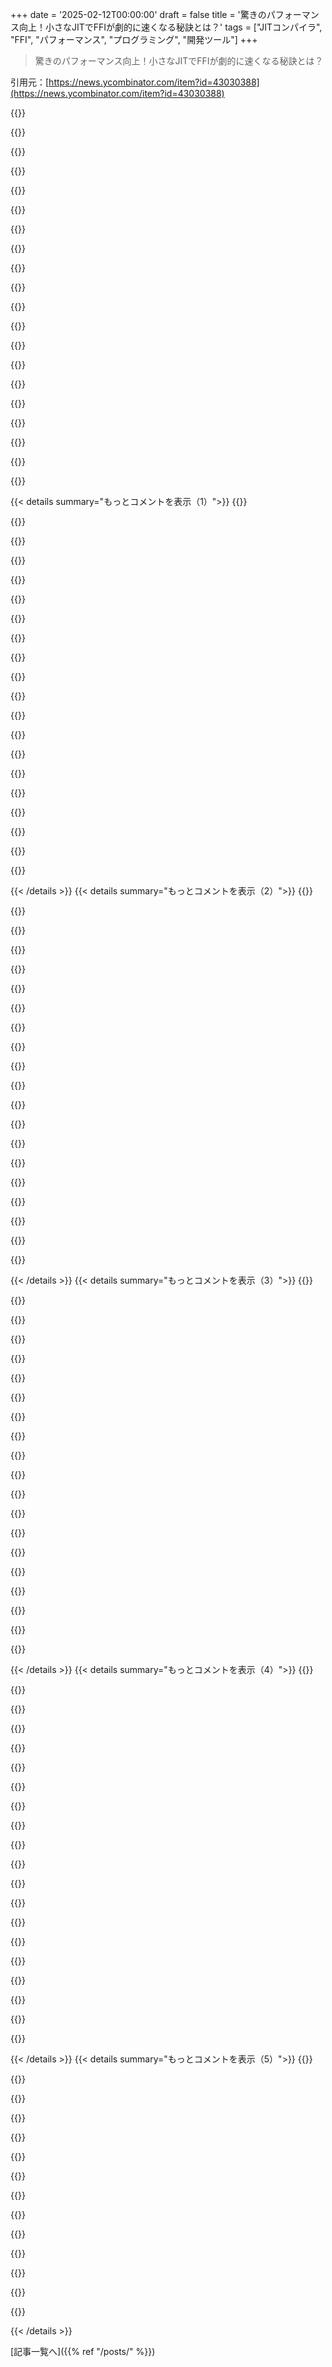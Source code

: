 +++
date = '2025-02-12T00:00:00'
draft = false
title = '驚きのパフォーマンス向上！小さなJITでFFIが劇的に速くなる秘訣とは？'
tags = ["JITコンパイラ", "FFI", "パフォーマンス", "プログラミング", "開発ツール"]
+++

> 驚きのパフォーマンス向上！小さなJITでFFIが劇的に速くなる秘訣とは？

引用元：[https://news.ycombinator.com/item?id=43030388](https://news.ycombinator.com/item?id=43030388)

{{<matomeQuote body="Javaの制約ソルバー(Timefold)とCPythonを使ったFFIの経験から言うと、FFIのパフォーマンス問題はプロキシの使用にあることが多いね。JNIや新しいフォーリンインターフェースを使った直接FFI呼び出しは速いし、Javaメソッドを直接呼ぶのとほぼ同じ速度。ただ、CPythonとJavaのガベージコレクタは仲が悪いから、共存させるのは難しいよ。プロキシ(JPypeやGraalPy)を使うと余計なオーバーヘッドがかかるし、CPythonオブジェクトをJavaに渡すとプロキシが生成され、逆にそれをCPythonに渡すとまたプロキシが生まれるんだ。結果、JPypeのプロキシはFFIで直接呼ぶより1402%遅く、GraalPyのは453%遅いよ。結局、CPythonのバイトコードをJavaのバイトコードに翻訳して、CPythonのクラスに対応するJavaデータ構造を生成するようにしたら、プロキシを使うより100倍速くなった。でも、CPythonのバイトコードは不安定でドキュメントもひどいから、翻訳するのはおすすめできない。詳しくはブログを見てね。" userName="cchianel" createdAt="2025-02-13T05:51:51" color="#45d325">}}

{{<matomeQuote body="Goのcgoについての話もあるから見てみて。CとGoではリソースのやり取りに合意が必要で、Cコードは一つのスレッドで動くことを前提にしてたり、マルチスレッド環境には対応してなかったりする。CはGoの呼び出し規約や拡張スタックについて知らず、Cコードを呼ぶ際にはゴルーチンスタックの詳細を記録してCスタックに切り替える必要がある。どの言語でバインディングやCコードのラッピングをしても、Cの世界の中で生きているということだ。" userName="ignoramous" createdAt="2025-02-13T14:21:30" color="#38d3d3">}}

{{<matomeQuote body="FFIの話を聞く限り、PythonやJavaとCを接続するのはかなり良い感じなんだね。小さなCブリッジでつなぐのは一般的な解決策なんじゃないかな？" userName="LinXitoW" createdAt="2025-02-13T08:39:51" color="">}}

{{<matomeQuote body="JNIや新しい外国FFIはCPythonのC APIを使って通信するけど、主な問題はガベージコレクタをうまく働かせること。Javaのソルバーはスコア計算のためにユーザー定義関数を何度も呼び出すんだけど、その結果、Java側はCPython側に参照がないオペークなPythonポインタを保持しなきゃならないし、CPython側はJavaの一部オブジェクトのプロキシを生成しなきゃいけない。解決策の計算は長時間かかるから、メモリを解放しないとすぐにメモリ不足になる。Java側でメモリ解放するにはオペークなPythonポインタを持つアリーナを閉じなきゃいけないんだけど、アリーナが閉じられるとメモリがゼロクリアされちゃうため、CPythonがまだガベージコレクションしていないポインタがあると、次のサイクルでセグメンテーションフォルトが発生する可能性があるよ。JPypeはこのガベージコレクタをリンクさせるためにダークマジックを使うけど、Java関数の中でCPython関数を呼ぶ際にはパフォーマンスの問題が生じる。GraalPyも同様に、PythonがJavaコードを呼び、さらにPythonコードを呼ぶ場合にパフォーマンス問題がある。" userName="cchianel" createdAt="2025-02-13T13:21:19" color="#45d325">}}

{{<matomeQuote body="IPCメソッドはこうしたケースにどう適合するんだろう？キューやファイル、HTTPでの会話はどうかな？" userName="high_na_euv" createdAt="2025-02-13T13:12:45" color="">}}

{{<matomeQuote body="実は、フォーリンAPIのプロトタイプを構築する際にIPCメソッドが使われたよ。JPypeを使わない場合、JVMを別プロセスとして起動しなきゃならないから。APIレベルでIPCメソッドが使われ、JVMが自身のCPythonインタプリタを起動して、CPythonとJavaが’cloudpickle’で互いに関数やオブジェクトを送信していたんだ。内部呼び出し全てにIPCを使うのは、かなりのオーバーヘッドが出る可能性があるけど、プロトタイピングする価値はあるかも。" userName="cchianel" createdAt="2025-02-13T13:36:33" color="#45d325">}}

{{<matomeQuote body="Rails At Scaleとbyrootのブログを見ていると、Rubyの内部やパフォーマンスの深い議論に興味があるには素晴らしい時期だね！最近のRubyとRailsの改善もあって、全体的にRubyistにとって良い時だよ。" userName="chris12321" createdAt="2025-02-12T23:05:21" color="">}}

{{<matomeQuote body="本当に？俺にはRubyが衰退しているように見えるな。特定のニッチなアプリケーションにはまだ人気あるけど、栄光の日々は過ぎたって感じ。最近の改善は良いけど、2025年にJITが本当に技術的にワクワクするかは分からないな。" userName="jupp0r" createdAt="2025-02-13T00:07:24" color="">}}

{{<matomeQuote body="Rubyが世界で最も人気のある言語に戻ることはないだろうけど、それでも好きな人たちが最近のパフォーマンスやドキュメント、ツール、エコシステム、コミュニティの改善に興奮するのはいいことだと思うよ。" userName="chris12321" createdAt="2025-02-13T00:21:20" color="#45d325">}}

{{<matomeQuote body="Rubyは、Railsが開発者をクラウドから解放するような逆行することをして、再び人気が出ると思うな。Railsとお気に入りのLLMツールの組み合わせより生産的なウェブ開発環境はないし、Gen ZをRailsに引き戻すには時間がかかるけどね。" userName="faizshah" createdAt="2025-02-13T02:54:03" color="">}}

{{<matomeQuote body="俺の印象では、Railsアプリって維持しづらいダイナミック型のごちゃ混ぜで、早い段階で市場に出て資金を得るには便利だけど、スケールが大きくなると崩壊しちゃうって感じ。Rubyには魔法が多すぎて、何が起こっているかわからなくなることもあって、効率が悪くなることがあって、それが便利さの理由を無くしてしまうって思うんだけど、この感覚は古いものなのかな？何が変わった？" userName="jimmaswell" createdAt="2025-02-13T05:15:21" color="">}}

{{<matomeQuote body="Twitterの失敗が心配なら、その認識は古いよ。Twitterは2009年にRubyから移行し始めたし、CRuby VMとRailsはその10年以上の間にかなりの開発が行われた。Ruby 1.8.xを使っていた頃は、純粋なASTインタプリタだったと思うし、今はバイトコードインタープリタに最適化されている。ガベージコレクタもすごく頑丈になっているし、非常に速いJITコンパイラも含まれている。多くのライブラリも最適化され、バグも修正されているよ。Railsも同様に進化して、パフォーマンスや堅牢性が向上した。" userName="nirvdrum" createdAt="2025-02-13T09:00:44" color="#785bff">}}

{{<matomeQuote body="CRuby VMはFail Whaleの時期と比べて2～3倍速くなってるし、JITでさらに倍増の4～6倍って感じ。Railsも1.5倍から2倍速くなったんだ。今のCPUは2009年と比べて20～30倍速いし、SSDも100～1000倍速い。データベースもずっと成熟してスケールしやすい。TwitterをRailsで再現してどうなるか想像しちゃうね。" userName="ksec" createdAt="2025-02-13T15:14:09" color="#ff5c5c">}}

{{<matomeQuote body="> そんなことを考えることがあるけど...<br>MastodonはRuby on Railsで書かれてるよね。" userName="caiusdurling" createdAt="2025-02-13T16:29:46" color="">}}

{{<matomeQuote body="あんまり良いお話じゃないかも。聞いたところによるとMastodonはスケールするのが結構難しいらしい。ActivityPubのせいもあるかもだけど、Rubyの実行モデルのせいもあるかも。Ruby（特にRails）の使い方に関しては「泥の塊」問題が昔から気になってるんだ。" userName="johnmaguire" createdAt="2025-02-13T16:41:24" color="">}}

{{<matomeQuote body="Railsも他のフレームワークと同じように泥の塊になり得るよ。速い言語ではないけど、多くの動的言語よりは速い。ネイティブ型が不足してるけど、かなり大きなRailsアプリも管理できるよ。ChimeやStripe、ShopifyもRoRを使ってるし、彼らの金融システムはかなり複雑で高スケールなんだ。" userName="m00x" createdAt="2025-02-13T05:27:23" color="#ff33a1">}}

{{<matomeQuote body="リファクタリングできない泥の塊問題は確かに存在するから、StripeやShopifyはSorbetを使って静的型のコードベースにしてるんだ。そういえば、StripeはRubyを使ってるけどRailsは使ってないよ。" userName="amomchilov" createdAt="2025-02-13T05:36:58" color="">}}

{{<matomeQuote body="Sorbetは泥に拍車をかけると思うけど、各自の考え方次第だね。" userName="byroot" createdAt="2025-02-13T06:54:55" color="">}}

{{<matomeQuote body="一部のStripeのサービスはRails使ってるんだ。型があるのは助かるけど、必須じゃないよ。Chimeにいた時は、ただRailsだけでうまくやってたよ。" userName="m00x" createdAt="2025-02-14T21:02:27" color="">}}

{{<matomeQuote body="見たテストによると、Pythonよりは速いかもしれないね。" userName="weaksauce" createdAt="2025-02-13T20:03:56" color="">}}

{{< details summary="もっとコメントを表示（1）">}}
{{<matomeQuote body="> Railsも他のフレームワークと同じように泥の塊になり得るよ。<br>でも、Railsはこの問題を1枚のスライドにまとめられるかもね。" userName="taurknaut" createdAt="2025-02-13T15:36:05" color="">}}

{{<matomeQuote body="> 速い言語ではないけど、多くの動的言語よりは速い。<br>具体的にはどの言語のこと？<br>僕の経験では、Rubyはほとんどの人気言語においてベンチマークでしばしば遅れを取ってることが多いよ。" userName="fredrikholm" createdAt="2025-02-13T07:10:49" color="#45d325">}}

{{<matomeQuote body="Python？YJITやJRuby、Truffle Rubyを使ったRubyコードは、通常Pythonよりベンチマークで勝るって聞いたことあるよ。直接的な比較は見たことないけど、Truffle RubyがElixirやErlang、PHPよりも単一スレッドのCPUバウンドタスクで速いのも驚かないな。もちろん、他の言語にはまだまだ遅れを取ってるけど、驚くほど良いんだよね。" userName="Lio" createdAt="2025-02-13T07:56:37" color="">}}

{{<matomeQuote body="私の仕事では、TruffleRubyを使ったコードベースがRubyとJavaのライブラリを組み合わせて、Goと同じリクエスト毎秒のペースをキープできてるのを見たよ。もちろん、JVMはそれを実現するためにメモリを多く使うけどね。最近は主にGoでコード書いてるけど、Rubyも必ずしも遅いわけじゃないし、コーディングが楽しいんだよね。" userName="relistan" createdAt="2025-02-13T08:38:03" color="#45d325">}}

{{<matomeQuote body="PythonやYJITを使ったRuby、JRubyやTruffle RubyはよくベンチマークでPythonを上回ることがあるけど、基準が変わりすぎてない？最初は『他のいくつかより速い』って話だったのに、今は『最も遅い部類と競っている』感じがする。実際、SchemeやLispの方が一般的に速いし、マルチスレッド向けに設計されたランタイムと比べてシングルスレッドで速いのはフェアじゃないよね。トラフルRubyは本番使用に耐えてるの？その場合、どのくらい速い？" userName="fredrikholm" createdAt="2025-02-13T09:09:49" color="">}}

{{<matomeQuote body="基準を変える？もしかしたら私が言ってることを誤解してるかも。Pythonは最悪のスクリプト言語じゃないし、PerlやTCLはPythonより遅い。最初に聞いた『Rubyはどの動的言語より速いか？』はRubyがどの動的言語より遅いとは限らないって意味だったんだ。JRubyは特定のRailsワークロードではMRI Rubyより速くて、本番使用に耐えられるよ。トラフルRubyは97％がMRIと互換性があると言われてるけど、Railsにはまだ本番使用向けじゃないと思う。" userName="Lio" createdAt="2025-02-13T11:47:39" color="#785bff">}}

{{<matomeQuote body="いい答えをありがとう。気を悪くするつもりはなかったんだけど、そう受け取られたならごめんなさい。PerlやTcl、Smalltalkはあまり使われてないから思いつかなかった。性能に関しては触れやすいトピックで、特に『XはCより速い』って主張がよく間違ってるから敏感になってしまう。ここではそういうことはなかったけど。" userName="fredrikholm" createdAt="2025-02-13T11:57:12" color="">}}

{{<matomeQuote body="JavaのHotspotは元々SmalltalkやSELFのために設計されたんだ。これらのシステムはダイナミックで、完全なグラフィカルワークステーションを作るために作られた。PerlやTCL、Python、Rubyは最初からSmalltalkのJIT論文からはほど遠い実装だったよ。" userName="pjmlp" createdAt="2025-02-13T21:51:20" color="#38d3d3">}}

{{<matomeQuote body="＞気を悪くするつもりはなかったんだけど、そのように受け取られたならごめんなさい。“全然そんなことは思ってなかったよ。会話が楽しめてる。”Smalltalkを挙げるのは面白いね。YJITのいくつかのアイデアはそこから来てると信じてる。『Cより速い』の話はRubyやJITランタイムに特有のもので、Cが一般的に桁違いに速いのを暗示してるわけじゃないんだ。Rails 8の新機能とRubyインフラの改善が進んで、またワクワク出来る技術になってるよ。" userName="Lio" createdAt="2025-02-13T12:26:19" color="#785bff">}}

{{<matomeQuote body="RubyがCより速いのはYJITのおかげで、Ruby標準ライブラリやコア言語の多くをRubyコードに移動することで最適化が進んでるから。Javaもバイトコードを利用してその場で最適化できるのと似ている。" userName="weaksauce" createdAt="2025-02-13T20:07:23" color="#ff5733">}}

{{<matomeQuote body="Twitterの失敗はRailsの欠点よりもスキルの問題だったんだ。『Hatching Twitter』を読めば、彼らがコードに精通してなかったことがすぐにわかる。" userName="faraaz98" createdAt="2025-02-13T06:06:46" color="">}}

{{<matomeQuote body="これは結構正確。Rubyはただ遅いだけで、ランダムにスケールで壊れやすくはない。" userName="taurknaut" createdAt="2025-02-13T15:35:08" color="">}}

{{<matomeQuote body="Rubyは決して『世界で最も人気のある言語』じゃなかった。Railsは一時的にアメリカに人気があったけど、世界の他の地域では常にニッチだった。" userName="pier25" createdAt="2025-02-13T17:29:31" color="">}}

{{<matomeQuote body="Railsは最近復活を遂げていて、ここ数年の間で最も楽しいプログラミング体験の一つだと思ってる。新しいプロジェクトは全部Railsでやるつもりだよ。『Railsに合わないプロジェクトはどうする？』そんなプロジェクトは引き受けない！" userName="adamtaylor_13" createdAt="2025-02-13T00:28:44" color="#ff5733">}}

{{<matomeQuote body="Rubyを使う理由は速さじゃなくて、使いやすさと実績あるパッケージが揃ってるからなんだよね。" userName="mbb70" createdAt="2025-02-13T02:30:50" color="">}}

{{<matomeQuote body=">誰かがRubyに代わる言語を探しているの？<br>Crystalも使いやすさがあるし、Rubyに似た部分も多いけど、長年の経験から多くのパッケージがあるRubyには追いつくのが大変だと思う。PythonやJS、Goのエコシステムも盛況なのに、Railsはそんなに他と比べて優れているとは思えないな。" userName="brigandish" createdAt="2025-02-13T04:41:30" color="">}}

{{<matomeQuote body=">Railsは本当に他の選択肢と比較してそんなに優れているの？<br>本当にそう思うね。いろんなウェブフレームワークを試したけど、Railsの生産性にはかなわないと思ってる。ツールもエコシステムも整理されてて、ドキュメントも良い。使っていて本当に楽しいよ。ElixirのPhoenixやPHPのLaravelもいいと思うけど、Railsには敵わないって感じ。" userName="the_gastropod" createdAt="2025-02-13T23:59:53" color="#ff5c5c">}}

{{<matomeQuote body="成熟した競争相手がTypescriptエコシステムに現れたら乗り換えるかも。Rubyは独特の魅力があって、Typescriptでは感じられない魔法がある気がする。でも今は安定した技術を重視してRubyでRailsが好きだよ。" userName="adamtaylor_13" createdAt="2025-02-14T20:16:06" color="">}}

{{<matomeQuote body=">CrystalはRubyの速さを目指しているの？<br>いや、Rubyの代わりになるわけじゃないよ。似たような構文があるだけ。速さが欲しいならMRubyをチェックしてみて。" userName="Alifatisk" createdAt="2025-02-13T10:07:08" color="">}}

{{<matomeQuote body=">3rd partyライブラリを呼び出す代わりに、外部関数を呼ぶコードをJITできないかな？<br>LuaJITのFFIがその考え方を基にしているみたいだよ。LuaJITのFFIはこのおかげでかなり速いらしい。" userName="haberman" createdAt="2025-02-13T00:29:48" color="">}}


{{< /details >}}
{{< details summary="もっとコメントを表示（2）">}}
{{<matomeQuote body="Rubyは遅い言語ってイメージあるけど、YJITがRubyコードを最適化できるから、できるだけRubyで書いた方がいいんだよね。Cで書いてたら最適化の恩恵が薄れるし、もしネイティブに行くならもっとネイティブで書きたくなるもんだよ。" userName="internetter" createdAt="2025-02-12T22:57:23" color="">}}

{{<matomeQuote body="Javaが適切なJITを得る過程で、UI処理のJavaコードがボトルネックになりCに書き直されたことがあった。その後JITが向上して、FFIのオーバーヘッドがCコードの方が速く実行されるようになったんだよね。プログラム言語の進化で、こういう状況は意識しておくべき！" userName="hinkley" createdAt="2025-02-12T23:26:14" color="#785bff">}}

{{<matomeQuote body="JITの理想は再最適化することで、長寿命のアプリでは、デスクトップやサーバー向けのワークロードで恩恵が大きい。DalvikのJITはイマイチだったけど、ARTの登場でむしろJITの方がC呼び出しより速くなったんだ。" userName="pjmlp" createdAt="2025-02-12T23:09:59" color="#ff5c5c">}}

{{<matomeQuote body="計算に関してはFORTRANが一番速い場合が多い。テストしてみるとFORTRANは常に少し速くて、特にマトリックス計算ではその比率が顕著だったよ。使うコンパイラはgfortran、gcc、python3ね。" userName="genewitch" createdAt="2025-02-13T11:00:27" color="">}}

{{<matomeQuote body="確かにFORTRANは高速だけど、デスクトップやサーバーのワークロードには当てはまらないかも。最近のFORTRANはいい感じで、学ぶべきだと思う。Pythonに頼らずに、もっとFORTRANを勉強しようぜ。" userName="pjmlp" createdAt="2025-02-13T11:54:55" color="">}}

{{<matomeQuote body="JITやAOTコンパイラを持つ管理言語を使う時は、できるだけその管理言語で書いた方が最適化の恩恵を大きく受けやすい。WebブラウザもC/C++でなく、特権JavaScriptに頼って書くことが多い。その結果、標準ライブラリの大部分がネイティブコードで書かれてないこともあるんだ。" userName="kevingadd" createdAt="2025-02-12T23:01:51" color="#38d3d3">}}

{{<matomeQuote body="Rubyもその点を理解して、YJITモードの時は標準ライブラリのいくつかのメソッドがC実装から純粋なRuby実装に切り替わるようになった。YJIT最適化されたRubyはやっぱり性能がいいからね。" userName="kenhwang" createdAt="2025-02-12T23:13:45" color="#ff33a1">}}

{{<matomeQuote body="えっ、そうなんだ！JavaScriptの標準ライブラリはほとんどC++で書かれてると思ってたのに。" userName="internetter" createdAt="2025-02-12T23:05:11" color="">}}

{{<matomeQuote body="コンパイラやランタイム、アロケーターなどはほとんどC++だけど、ライブラリ関数に関しては考慮が必要だよ。JSとネイティブコードの間はコストがかかるから、たまに配列のソートなんかをJSでやった方がいい場合もあるんだ。" userName="achierius" createdAt="2025-02-13T01:04:37" color="">}}

{{<matomeQuote body="v8の標準ライブラリの多くはTorqueというカスタム言語で書かれてるんだ。特にarray.findメソッドの例があるよ。" userName="jitl" createdAt="2025-02-14T12:42:48" color="">}}

{{<matomeQuote body="FFIは最適化できないコードの境界線を持つから、ネイティブコードに頻繁に呼び出すのはコスト高なんだ。従って、RubyのYJITが今後のパフォーマンスに影響するなら、余計に考慮が必要だね。" userName="neonsunset" createdAt="2025-02-12T23:18:10" color="">}}

{{<matomeQuote body="JPCamaraがRuby#eachメソッドがRubyで書き直された理由を詳しく説明してる。YJITは素晴らしい成果を出してるよ。" userName="hahahacorn" createdAt="2025-02-12T23:18:29" color="#38d3d3">}}

{{<matomeQuote body="FFIの呼び出しが遅いと、ネイティブコードの使い方に問題があるってことだよね。頻繁なFFI関数の呼び出しを避ける方法を探すべきで、大きなループの中の多くの呼び出しは特に避けたい。もし避けられない場合、そのループをCに移すしかないかも。FFIを速くする方法があれば、ループをRubyに残せる。多くのRubyアプリを書く人には魅力的だよね。FFIの利点は、Cライブラリを使うのにCを書かずに済むことだ。" userName="kazinator" createdAt="2025-02-13T02:03:19" color="#45d325">}}

{{<matomeQuote body="だいぶ前から早いよ。" userName="doppp" createdAt="2025-02-12T23:16:51" color="">}}

{{<matomeQuote body="“早い”という言葉にもう少し考慮を加えよう。Rubyをパフォーマンスのために最適化する時、X千のヒープアロケーションを減らす方法を議論するが、RustだとコンパイラにループがSIMDでの最適化が必要だと示すことを話すんだ。この二つのコミュニティは基準が全然違う。Rubyは十分にパフォーマンスがある。JIT作業に期待してたPythonの開発者もいたし、Node.jsに近づくのが目標だから、Rubyは十分頑張ってるよ。全ての言語が速くなるのを祝いたいね。" userName="schneems" createdAt="2025-02-13T02:53:22" color="#ff5733">}}

{{<matomeQuote body="50%や2倍の速度改善でも、まだまだ遅い言語だと思う。Pythonの範疇だね。" userName="Thaxll" createdAt="2025-02-12T23:23:17" color="">}}

{{<matomeQuote body="ここで“早い”とは何を指すのかわからないけど、RubyはだいたいCの150分の1ぐらいの速さだよね。" userName="CyberDildonics" createdAt="2025-02-12T23:29:04" color="">}}

{{<matomeQuote body="JITがうまくいけば、RubyはGoやNodeJSの間ぐらいの性能になる。JITがないとLuaと同じぐらい。" userName="kenhwang" createdAt="2025-02-12T23:36:59" color="">}}

{{<matomeQuote body="NodeはV8を使っていて、動的な型システムの影響を減らす多くの最適化をした高度なJITコンパイラがある。このRuby YJITがそれを上回るという主張はデータに支持されてないよ。" userName="neonsunset" createdAt="2025-02-13T00:27:54" color="">}}

{{<matomeQuote body="Rubyのコンパイラがより優れているわけじゃない。RubyのコードがJITの設計で最適化しやすいからだ。RubyのJITのインスピレーションは、まず安定したJSのサブセットでテストされて、良い結果が出たんだ。佐藤が言った通り、Goはコンパイラ言語にしては遅いけど、Rubyの上限ぐらいの速さがわかるから何とも言えない。" userName="kenhwang" createdAt="2025-02-13T00:44:06" color="">}}


{{< /details >}}
{{< details summary="もっとコメントを表示（3）">}}
{{<matomeQuote body="その白書については、リンクかタイトルを教えてほしいな。興味があるからもっと読みたい。" userName="plagiarist" createdAt="2025-02-13T02:18:27" color="">}}

{{<matomeQuote body="これが始まりの論文だと思う（フォローアップの論文もいくつかある）：https://arxiv.org/pdf/1411.0352v1　著者は最終的にYJITの開発のために雇われたんだ。" userName="kenhwang" createdAt="2025-02-13T03:23:35" color="#ff33a1">}}

{{<matomeQuote body="“うまくJITされるコード”ってどういう意味？たしかにJITは数値計算や配列のループは速くできるけど、一般的なプログラムも速く動くわけじゃないよ。" userName="CyberDildonics" createdAt="2025-02-12T23:50:52" color="">}}

{{<matomeQuote body="Rubyでは、変数やメソッドの入力・返却型が静的に推測できて、変数のスコープやライフタイムが有限な状態のコード。パフォーマンス向上に多く寄与しているのは、型チェックや動的なルックアップが不要になるからだね。要するに、静的型付きのコンパイラ言語っぽく書くこと。" userName="kenhwang" createdAt="2025-02-13T00:17:16" color="#785bff">}}

{{<matomeQuote body="Rubyって遅い言語の代表だと思ってたけど、実際には何よりも速いの？" userName="nicoburns" createdAt="2025-02-13T04:46:47" color="">}}

{{<matomeQuote body="Pythonより速かった気がするな。数年前の話だけど、どっちもJITコンパイラを追加したみたいだから、最近のバージョンはどうなんだろう。" userName="pansa2" createdAt="2025-02-13T05:29:06" color="">}}

{{<matomeQuote body="そう言われることもあるけど、ちゃんとしたベンチマークは見たことないな。PyPyみたいなパフォーマンス重視のも含めたらどうなんだろ？RubyがPythonより速いっていうベンチマークどこかにないの？" userName="chefandy" createdAt="2025-02-13T05:54:13" color="#ff5c5c">}}

{{<matomeQuote body="最近のCPythonにはJITが内蔵されてるらしいから、Rubyみたいな成果が出るといいな。" userName="chefandy" createdAt="2025-02-13T15:06:11" color="">}}

{{<matomeQuote body="CPythonについての話だね。PyPyとJITコンパイルされたRubyのベンチマークってあるのかな？" userName="pansa2" createdAt="2025-02-13T06:00:02" color="">}}

{{<matomeQuote body="そのリンクのやつは比較してるよ、pypy 3.10.14とruby/yjit 3.4.1の結果だと思う。新しいバージョンがあったら別だけど。" userName="chefandy" createdAt="2025-02-13T15:01:40" color="#ff5c5c">}}

{{<matomeQuote body="Tcl、Vbscript、bash/shもあるよ。Tclは最初のドットコム時代にAOLserverで盛り上がってた。" userName="epcoa" createdAt="2025-02-13T07:22:12" color="">}}

{{<matomeQuote body="Tcl以外にもVigneteや自社のSafelayerがあるよ。2003年からパフォーマンス目的でTclの拡張を書いてきたから、JIT/AOTがない言語は使わないようになった。創業メンバーはOutSystemsを作ったけど、.NETを使っとるね。" userName="pjmlp" createdAt="2025-02-13T09:20:27" color="#ff5c5c">}}

{{<matomeQuote body="Rubyを10年以上使ってるけど、最近の発展が楽しみだよ。" userName="eay_dev" createdAt="2025-02-13T05:57:24" color="">}}

{{<matomeQuote body="完全に安全で理にかなったアプローチは、コマンドラインでデータを渡せるCコードを書くことだね。結果はコマンドラインかメモリページに吐き出して、RubyでCプログラムを実行すればオッケー。" userName="tonetegeatinst" createdAt="2025-02-13T00:29:36" color="">}}

{{<matomeQuote body="その通り。多くの人がUnixプロセスを理解してなくて、バインディングやFFIが必要な場面がどれほど稀か気付いてない。curlを使えば良いだけのhttpsクライアントが多すぎる。" userName="grandempire" createdAt="2025-02-13T01:58:05" color="">}}

{{<matomeQuote body="このセクションの詳細を教えてほしい。毎回psqlにシェルで出すのは遅すぎると思う。Cで書いた場合のように、ほぼすべてのケースでバインディングが必要だと思う。バインディングはVMとネイティブライブラリの架け橋なんだから。" userName="nirvdrum" createdAt="2025-02-13T03:51:47" color="#ff5c5c">}}

{{<matomeQuote body="プロセスを生成するのはすべての異言語通信に適しているわけではないけど、時にはそうでありがちだから見落とされがち。ライブラリを使うのに慣れてると、もっとライブラリを作るようになるよ。Postgresの接続ライブラリを使う方が良いと思う。持続的な通信はマルチプロセスのstdin/stdoutデザインでも機能するし、メールプロトコルもそうだよ。この方法で動くSQLクライアントを作ることもできる。バッチインポートスクリプトでpsqlをクエリごとに実行したこともあるけど、良い結果が出たよ。" userName="grandempire" createdAt="2025-02-13T05:14:18" color="">}}

{{<matomeQuote body="> プロセス生成がすべての異言語通信に適しているわけではない、その通りだね。多くの人はUnixプロセスを理解せず、バインディングがどれほど稀か認識してない。でもこれは強い主張だね。Rubyエコシステムについて言っているのか、一般論なのかわからない。データベースライブラリのバインディングはRubyエコシステムの中で最も一般的だから、これを挙げたよ。著者はネイティブコードを使うなと言ってるけど、フィールドが必要ならネイティブ拡張は避けたいことが多い。だけど、FFIはネイティブ拡張よりずっと遅いことが多いから、ここでの目的はそれを速くする方法を探ることだよ。著者がパフォーマンスセンス的なコードを持ってるからこの作業をしてるって信じるべきだと思う。" userName="nirvdrum" createdAt="2025-02-13T08:42:03" color="#38d3d3">}}

{{<matomeQuote body="君は俺のコメントを著者への攻撃だと解釈した。でも特別なケースでFFIを最適化するなら、いい方法だと思うよ。> ホットパスでプロセスを生成するのは、その認識を助けない。C/Java/Rustなんかで数値演算をしてOSにマルチコアスケジューリングを任せれば、Rubyの強みを活かせるよ。Linuxのfork/execオーバーヘッドを過大評価してると思う。ホットパスがそれほどホットなら、Ruby関数を呼び出さない方が良いよ。" userName="grandempire" createdAt="2025-02-13T14:33:37" color="#45d325">}}

{{<matomeQuote body="> 君は俺のコメントを攻撃だと解釈した。特別なケースでFFIを最適化するなら良い方法だと思う。俺たちはRubyアプリを動かしてるんだ。Railsで具体的に考えよう。ホットパスでたくさんRubyだと、別の言語に書き換えるのと同じだよ。だけどホットパスでRubyは速いこともある、特にJITコンパイルされた場合にはね。すべてのCバインディングが必要な時にRubyの中で組み込むことが有利だよ。" userName="nirvdrum" createdAt="2025-02-13T17:52:06" color="#45d325">}}


{{< /details >}}
{{< details summary="もっとコメントを表示（4）">}}
{{<matomeQuote body="俺は別に失礼なことを言うつもりはないよ。君の一文だけを抽出して、俺が答えに沿った形で反応する努力をした結果、こうなっちゃったみたい。過去のやり取りが通じなかったのかもしれない。でも明らかに俺はRubyパフォーマンスに興味があるんだ。君の言ってることも理解するけど、俺の意見に至るプロセスに耳を傾けて欲しい。ただ、あまりにも強い主張をすると、データが要ると思う。" userName="nirvdrum" createdAt="2025-02-14T08:36:05" color="">}}

{{<matomeQuote body="これは少し関連してるかも。このライブラリはJVMCIを使ってネイティブラリを呼び出すためのarm64/amd64コードを生成するんだ。あまりご存じないかもしれないが、ここを参照するといいよ。https://github.com/apangin/nalim" userName="evacchi" createdAt="2025-02-13T20:39:23" color="">}}

{{<matomeQuote body="Cで書けるのは何のこと？FFIライブラリは、Rubyからネイティブ拡張を書くことなくライブラリメソッドをダイナミックにバインドするんだ。それが大きな生産性向上につながるし、CRuby、JRuby、TruffleRuby間でコードを共有できるよ。もしブート時にすべてのバインディングを静的に決められれば、スタブを書いてメソッドテーブルに挿入できるけど、その場合でも実行時に起こるからJITになる。" userName="nirvdrum" createdAt="2025-02-13T08:48:44" color="#785bff">}}

{{<matomeQuote body="私が言った”それ”は、TFAからのこの部分：＞”とても限られたAPIでネイティブ拡張を書くべきだ。ほとんどの作業はRubyで行って、ネイティブコードは非常に薄いラッパーにすぎない。”私たちの主な意見の相違は、あなたの主張が、実行時のコンパイルは全てJITに該当するということ。私はJITはダイナミックコンパイルだと思っている。" userName="aidenn0" createdAt="2025-02-13T22:49:04" color="">}}

{{<matomeQuote body="おまけだけど、＞”通常、私はFFIを避ける。正直なところ、ネイティブ拡張と同じパフォーマンスを提供しないからだ。”私は管理が大変だからFFIやそれを使うgemを避けている。自分でビルドする方が楽だし。" userName="brigandish" createdAt="2025-02-13T05:01:29" color="">}}

{{<matomeQuote body="libffiは遅いし、JITは実行しないと思う。libffiでは関数のためのディスクリプタオブジェクトを構築するんだ。FFI呼び出し時には、渡したい値のポインタの配列とディスクリプタを渡す必要がある。呼び出し準備は遅いんだよ。FFI JITなら、引数値を直接操作できるはず。" userName="kazinator" createdAt="2025-02-13T02:09:42" color="#785bff">}}

{{<matomeQuote body="確かにネイティブマシンコードを使うけど、少なくともLinuxではJITを実行時に生成することはないと思う。実行時に無駄に多くの引数を読み込んで、効率的じゃない。" userName="dzaima" createdAt="2025-02-13T14:46:05" color="">}}

{{<matomeQuote body="libffiはRubyの型を解釈できないから、Rubyの型をCの型に変換するコードが生成されたマシンコードに”キャッシュ”されるのが利点だね。" userName="tenderlove" createdAt="2025-02-12T23:54:30" color="">}}

{{<matomeQuote body="libffiはFFI呼び出しでJITしないし、引数の値を自分で設定する必要がある。ストリング引数の場合、RubyのストリングオブジェクトをCのストリングポインタに変換するコードを書く必要があるし、libffiはかなり遅い。" userName="dzaima" createdAt="2025-02-13T01:20:14" color="">}}

{{<matomeQuote body="やっぱりlibffiの仕組みって難しいよね。GOTを使ったトリックでもやってるのかと思ったけど、たぶん正しいよ。" userName="almostgotcaught" createdAt="2025-02-13T00:18:54" color="">}}

{{<matomeQuote body="この投稿、tenderworksが書いたんじゃないかな。" userName="tenderlove" createdAt="2025-02-12T23:34:01" color="">}}

{{<matomeQuote body=">“YJITはRubyコードを最適化できるからRubyを多く書くことを勧めるよ。”<br>いや、CコードはYJIT使ってもRubyより全然速いから、その理由はちょっと納得いかないな。でも他にも良い理由はありそう。" userName="IshKebab" createdAt="2025-02-13T09:02:44" color="#ff5c5c">}}

{{<matomeQuote body=">“Ruby + YJITはCより速いこともある。”<br>僕もどこかで見たことあるけど、Ruby + YJITがCに近い速さに達する場合があるらしい。でもウォームアップ時間が必要だったりするんだよね。" userName="Alifatisk" createdAt="2025-02-13T10:09:35" color="">}}

{{<matomeQuote body=">“Ruby Outperforms C”はC拡張から呼ぶコストについてのバイトかもね。" userName="igouy" createdAt="2025-02-15T18:40:44" color="">}}

{{<matomeQuote body="それはちょっと信じがたいな。JITがCを超えるって話はよく聞くけど、大体は微小ベンチマークの話なんだよね。YJITは全然無理だと思う。実際、YJITのサイトでもRubyの2倍早いって言ってるだけだし、Cより遅いはず。" userName="IshKebab" createdAt="2025-02-13T20:38:48" color="#ff5733">}}

{{<matomeQuote body="そのプレゼン見つけられたらいいな。YouTubeで探してみるよ。" userName="Alifatisk" createdAt="2025-02-14T08:44:27" color="">}}

{{<matomeQuote body="2025年にRailsで新しいプロジェクトを始める理由って何かある？Elixir LiveViewもあるし。Rubyは好きだけど、activerecordはゴチャゴチャしてて、全体的に遅いしリアルタイム機能もないし。" userName="cpursley" createdAt="2025-02-13T13:52:01" color="">}}

{{<matomeQuote body="Railsはメインストリームだから、雇いやすいし、教本も多いし、困ったときに助けてくれるリソースが豊富だよ。Elixirよりも成熟したエコシステムがあるのはその理由。でも、個人的にはPhoenixを選ぶかな。" userName="arrowsmith" createdAt="2025-02-13T14:58:11" color="">}}

{{<matomeQuote body="それは納得。Elixirでこれが足りないみたいなライブラリってある？" userName="cpursley" createdAt="2025-02-14T13:34:03" color="">}}

{{<matomeQuote body="特に大きな問題は感じてないけど、サードパーティーツールとの統合のときに、Ruby SDKはあってもElixir SDKはなかったりすることが多いんだよね。公式サポートがないものも多くて。結局、自分で作れるから別にいいけど。" userName="arrowsmith" createdAt="2025-02-14T13:41:09" color="#38d3d3">}}


{{< /details >}}
{{< details summary="もっとコメントを表示（5）">}}
{{<matomeQuote body="RubyにTypeScriptみたいな型アノテーションはあるの？動的型付け言語にはあんまり時間をかけられないんだけど。" userName="shortrounddev2" createdAt="2025-02-12T23:02:38" color="">}}

{{<matomeQuote body="RubyにはRBSっていう型定義フォーマットがあって、サードパーティの型チェッカーもあるよ。運用されてるのはSorbetの方が多いかも。" userName="dragonwriter" createdAt="2025-02-12T23:36:53" color="">}}

{{<matomeQuote body="型アノテーションを言語に組み込まなかったのは大きなミスだと思う。Pythonは良いデザインで、アノテーションをASTやバイトコードの一部として利用できるから、外部ツールやライブラリが上手く使える。ヘッダーファイルにアノテーションを書くのは面倒過ぎる。" userName="zem" createdAt="2025-02-12T23:24:16" color="#45d325">}}

{{<matomeQuote body="個人的にはアノテーションは邪魔だと感じてる。型チェックはnilかどうかだけで充分。それに、良く設計されたインターフェースなら、型の間違いは避けられるはず。" userName="Lammy" createdAt="2025-02-12T23:33:22" color="">}}

{{<matomeQuote body="コードベースや協力者が増えると、型チェッカーが役立つことも多いよね。JITコンパイルでは、変数の型を動的じゃなく静的に知れると良い最適化ができるし、型アノテーションを使って関数の引数をドキュメント化することもできる。" userName="zem" createdAt="2025-02-12T23:50:16" color="#45d325">}}

{{<matomeQuote body="JITコンパイルでの最適化については考えたことなかった。教えてくれてありがとう！" userName="Lammy" createdAt="2025-02-12T23:52:54" color="">}}

{{<matomeQuote body="Sorbetは成熟した選択肢だね。RBSにはまだツールが少ないけど、Sorbetはちゃんと動く。ただTypeScriptほどの採用状況ではないし、少しクランキーだけど、役には立つ。" userName="FooBarWidget" createdAt="2025-02-13T03:16:37" color="">}}

{{<matomeQuote body="RBSはIRBで型補完に使われてるのが面白いね。将来的にはSorbetアノテーションの代わりになるインライン形式のRBSが決まるかも。" userName="Lio" createdAt="2025-02-13T08:36:56" color="">}}

{{<matomeQuote body="Rubyの文法が好きだけど静的型付け言語が良いならCrystalを見てみるといいよ。https://crystal-lang.org/とりあえず静的型付けだけど、型エラーはコンパイラで早期に捕まるし、型アノテーションはほとんど必要ない。人気がいまいちなのは何故だろう？" userName="dhqgekt" createdAt="2025-02-13T16:59:46" color="">}}

{{<matomeQuote body="このRubyっぽい構文だけじゃ、Rubyのセマンティクスやエコシステムが無いからあんまり魅力はないと思う。静的型付けが欲しいなら他にもっとエコシステムが強い選択肢があるよ。" userName="dragonwriter" createdAt="2025-02-13T17:11:07" color="">}}

{{<matomeQuote body="> 誰かがこれを勧めてくれた。これを広めるかも！<br>https://github.com/soutaro/rbs-inline?tab=readme-ov-file#rbs…" userName="Alifatisk" createdAt="2025-02-13T10:14:58" color="">}}

{{<matomeQuote body="静的解析ができないのがRubyに戻るのをためらう理由だね。" userName="teaearlgraycold" createdAt="2025-02-13T01:38:08" color="">}}

{{<matomeQuote body="静的型付けを求めるなら動的言語には向いてない。Rustは好きだけど、GraphQL APIを使ったツールを書くのは厳しかった。Rubyはデータをそのまま触れるから、生産性が高いんだ。静的解析するツールはちゃんとあるし、RubocopやSorbetが有名だよ。" userName="nirvdrum" createdAt="2025-02-13T08:22:07" color="#785bff">}}

{{<matomeQuote body="RubocopやSorbetを使ったことがあるけど、TypeScriptを使ってみたら比較にならない。TSは正規表現のパターンまで分析してくれるし、更新するたびに良くなっていくのが楽しみ。" userName="teaearlgraycold" createdAt="2025-02-13T21:52:43" color="#ff5c5c">}}


{{< /details >}}


[記事一覧へ]({{% ref "/posts/" %}})
